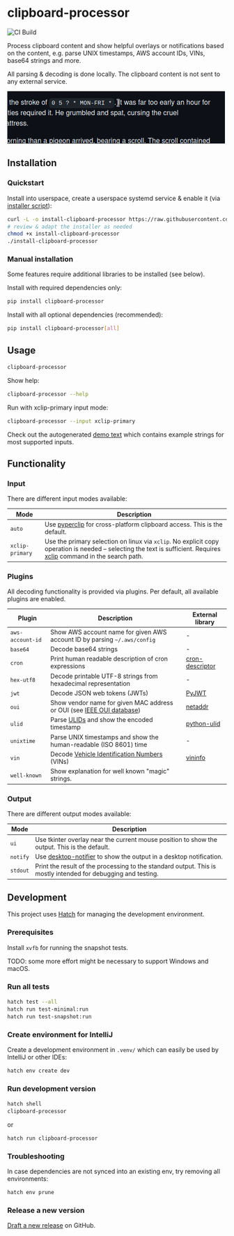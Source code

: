 # clipboard-processor

![CI Build](https://github.com/tom-mi/clipboard-processor/actions/workflows/ci.yml/badge.svg)

Process clipboard content and show helpful overlays or notifications based on the content,
e.g. parse UNIX timestamps, AWS account IDs, VINs, base64 strings and more.

All parsing & decoding is done locally. The clipboard content is not sent to any external service.

![demo gif](clipboard-processor-demo.gif)

## Installation

### Quickstart

Install into userspace, create a userspace systemd service & enable it (via [installer script](scripts/install)):

```bash
curl -L -o install-clipboard-processor https://raw.githubusercontent.com/tom-mi/clipboard-processor/main/scripts/install
# review & adapt the installer as needed
chmod +x install-clipboard-processor
./install-clipboard-processor
```

### Manual installation

Some features require additional libraries to be installed (see below).

Install with required dependencies only:

```bash
pip install clipboard-processor
```

Install with all optional dependencies (recommended):

```bash
pip install clipboard-processor[all]
```

## Usage

```bash
clipboard-processor
```

Show help:

```bash
clipboard-processor --help
```

Run with xclip-primary input mode:

```bash
clipboard-processor --input xclip-primary
```

Check out the autogenerated [demo text](DEMO.md) which contains example strings for most supported inputs.

## Functionality

### Input

There are different input modes available:

| Mode            | Description                                                                                                                                                                                              |
|-----------------|----------------------------------------------------------------------------------------------------------------------------------------------------------------------------------------------------------|
| `auto`          | Use [pyperclip](https://github.com/asweigart/pyperclip) for cross-platform clipboard access. This is the default.                                                                                        |
| `xclip-primary` | Use the primary selection on linux via `xclip`. No explicit copy operation is needed – selecting the text is sufficient. Requires [xclip](https://linux.die.net/man/1/xclip) command in the search path. |

### Plugins

All decoding functionality is provided via plugins. Per default, all available plugins are enabled.

| Plugin           | Description                                                                                                 | External library                                              |
|------------------|-------------------------------------------------------------------------------------------------------------|---------------------------------------------------------------|
| `aws-account-id` | Show AWS account name for given AWS account ID by parsing `~/.aws/config`                                   | -                                                             |
| `base64`         | Decode base64 strings                                                                                       | -                                                             |
| `cron`           | Print human readable description of cron expressions                                                        | [cron-descriptor](https://github.com/Salamek/cron-descriptor) |
| `hex-utf8`       | Decode printable UTF-8 strings from hexadecimal representation                                              | -                                                             |
| `jwt`            | Decode JSON web tokens (JWTs)                                                                               | [PyJWT](https://github.com/jpadilla/pyjwt)                    |
| `oui`            | Show vendor name for given MAC address or OUI (see [IEEE OUI database](https://standards-oui.ieee.org/))    | [netaddr](https://github.com/netaddr/netaddr)                 |
| `ulid`           | Parse [ULIDs](https://github.com/ulid/spec) and show the encoded timestamp                                  | [python-ulid](https://github.com/mdomke/python-ulid)          |
| `unixtime`       | Parse UNIX timestamps and show the human-readable (ISO 8601) time                                           | -                                                             |
| `vin`            | Decode [Vehicle Identification Numbers](https://en.wikipedia.org/wiki/Vehicle_identification_number) (VINs) | [vininfo](https://github.com/idlesign/vininfo)                |
| `well-known`     | Show explanation for well known "magic" strings.                                                            |                                                               |

### Output

There are different output modes available:

| Mode     | Description                                                                                                         |
|----------|---------------------------------------------------------------------------------------------------------------------|
| `ui`     | Use tkinter overlay near the current mouse position to show the output. This is the default.                        |
| `notify` | Use [desktop-notifier](https://github.com/SamSchott/desktop-notifier) to show the output in a desktop notification. |
| `stdout` | Print the result of the processing to the standard output. This is mostly intended for debugging and testing.       |

## Development

This project uses [Hatch](https://hatch.pypa.io) for managing the development environment.

### Prerequisites

Install `xvfb` for running the snapshot tests.

TODO: some more effort might be necessary to support Windows and macOS.

### Run all tests

```bash
hatch test --all
hatch run test-minimal:run
hatch run test-snapshot:run
```

### Create environment for IntelliJ

Create a development environment in `.venv/` which can easily be used by IntelliJ or other IDEs:

```bash
hatch env create dev
```

### Run development version

```bash
hatch shell
clipboard-processor
```

or

```bash
hatch run clipboard-processor
```

### Troubleshooting

In case dependencies are not synced into an existing env, try removing all environments:

```bash
hatch env prune
```

### Release a new version

[Draft a new release](https://github.com/tom-mi/clipboard-processor/releases/new) on GitHub.
